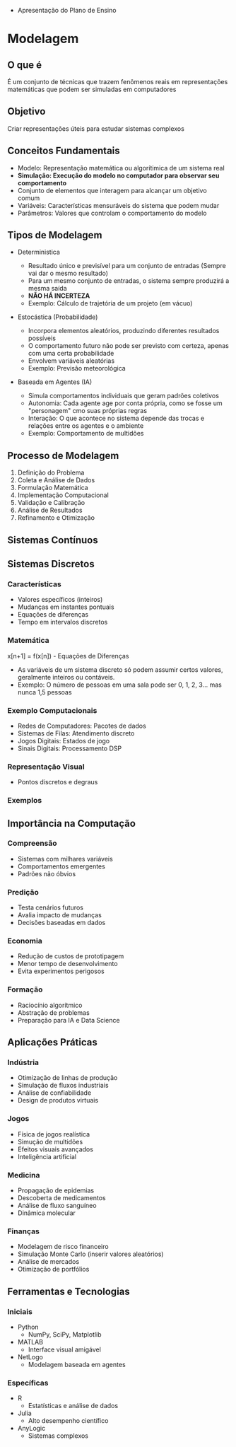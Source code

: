 * Apresentação do Plano de Ensino

# Modelagem

## O que é
É um conjunto de técnicas que trazem fenômenos reais em representações matemáticas que podem ser simuladas em computadores

## Objetivo
Criar representações úteis para estudar sistemas complexos

## Conceitos Fundamentais
* Modelo: Representação matemática ou algorítimica de um sistema real
* **Simulação: Execução do modelo no computador para observar seu comportamento**
* Conjunto de elementos que interagem para alcançar um objetivo comum 
* Variáveis: Características mensuráveis do sistema que podem mudar
* Parâmetros: Valores que controlam o comportamento do modelo

## Tipos de Modelagem
* Deterministica
  * Resultado único e previsível para um conjunto de entradas (Sempre vai dar o mesmo resultado)
  * Para um mesmo conjunto de entradas, o sistema sempre produzirá a mesma saída
  * **NÃO HÁ INCERTEZA**
  * Exemplo: Cálculo de trajetória de um projeto (em vácuo)

* Estocástica (Probabilidade)
  * Incorpora elementos aleatórios, produzindo diferentes resultados possíveis
  * O comportamento futuro não pode ser previsto com certeza, apenas com uma certa probabilidade
  * Envolvem variáveis aleatórias
  * Exemplo: Previsão meteorológica
 
* Baseada em Agentes (IA)
  * Simula comportamentos individuais que geram padrões coletivos
  * Autonomia: Cada agente age por conta própria, como se fosse um "personagem" cmo suas próprias regras
  * Interação: O que acontece no sistema depende das trocas e relações entre os agentes e o ambiente
  * Exemplo: Comportamento de multidões

## Processo de Modelagem
1. Definição do Problema
2. Coleta e Análise de Dados
3. Formulação Matemática
4. Implementação Computacional
5. Validação e Calibração
6. Análise de Resultados
7. Refinamento e Otimização

## Sistemas Contínuos

## Sistemas Discretos
### Características
* Valores específicos (inteiros)
* Mudanças em instantes pontuais
* Equações de diferenças
* Tempo em intervalos discretos

### Matemática
x[n+1] = f(x[n]) - Equações de Diferenças
* As variáveis de um sistema discreto só podem assumir certos valores, geralmente inteiros ou contáveis.
* Exemplo: O número de pessoas em uma sala pode ser 0, 1, 2, 3... mas nunca 1,5 pessoas

### Exemplo Computacionais
* Redes de Computadores: Pacotes de dados
* Sistemas de Filas: Atendimento discreto
* Jogos Digitais: Estados de jogo
* Sinais Digitais: Processamento DSP

### Representação Visual
* Pontos discretos e degraus

### Exemplos

## Importância na Computação
### Compreensão
* Sistemas com milhares variáveis
* Comportamentos emergentes
* Padrões não óbvios

### Predição
* Testa cenários futuros
* Avalia impacto de mudanças
* Decisões baseadas em dados

### Economia
* Redução de custos de prototipagem
* Menor tempo de desenvolvimento
* Evita experimentos perigosos

### Formação
* Raciocínio algorítmico
* Abstração de problemas
* Preparação para IA e Data Science

## Aplicações Práticas
### Indústria
* Otimização de linhas de produção
* Simulação de fluxos industriais
* Análise de confiabilidade
* Design de produtos virtuais

### Jogos
* Física de jogos realística
* Simução de multidões
* Efeitos visuais avançados
* Inteligência artificial

### Medicina
* Propagação de epidemias
* Descoberta de medicamentos
* Análise de fluxo sanguíneo
* Dinâmica molecular

### Finanças
* Modelagem de risco financeiro
* Simulação Monte Carlo (inserir valores aleatórios)
* Análise de mercados
* Otimização de portfólios

## Ferramentas e Tecnologias

### Iniciais
* Python
  * NumPy, SciPy, Matplotlib
* MATLAB
  * Interface visual amigável
* NetLogo
  * Modelagem baseada em agentes

### Específicas
* R
  * Estatísticas e análise de dados
* Julia
  * Alto desempenho científico
* AnyLogic
  * Sistemas complexos
